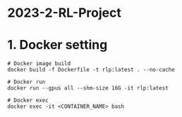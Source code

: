 # 2023-2-RL-Project

# 1. Docker setting
```
# Docker image build
docker build -f Dockerfile -t rlp:latest . --no-cache

# Docker run
docker run --gpus all --shm-size 16G -it rlp:latest

# Docker exec
docker exec -it <CONTAINER_NAME> bash
```